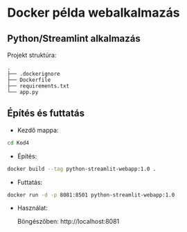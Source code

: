 # Docker példa webalkalmazás



## Python/Streamlint alkalmazás

Projekt struktúra:

```
.
├── .dockerignore
├── Dockerfile
├── requirements.txt
└── app.py
```


## Építés és futtatás

- Kezdő mappa:

```bash
cd Kod4
```

- Építés:

```bash
docker build --tag python-streamlit-webapp:1.0 .
```

- Futtatás:

```bash
docker run -d -p 8081:8501 python-streamlit-webapp:1.0
```

- Használat:

  Böngészőben: http://localhost:8081

